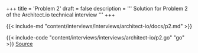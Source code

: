 +++
title = 'Problem 2'
draft = false
description =  '''
Solution for Problem 2 of the Architect.io technical interview
'''
+++

{{< include-md "content/interviews/interviews/architect-io/docs/p2.md" >}}

{{< include-code "content/interviews/interviews/architect-io/p2.go" "go" >}}
[Source](https://github.com/grind-rip/interviews/blob/master/architect-io/p2.go)
